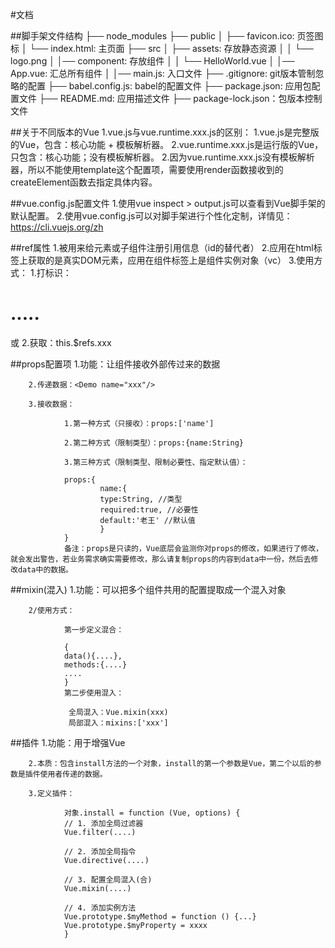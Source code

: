 #文档

##脚手架文件结构
        ├── node_modules 
        ├── public
        │   ├── favicon.ico: 页签图标
        │   └── index.html: 主页面
        ├── src
        │   ├── assets: 存放静态资源
        │   │   └── logo.png
        │   │── component: 存放组件
        │   │   └── HelloWorld.vue
        │   │── App.vue: 汇总所有组件
        │   │── main.js: 入口文件
        ├── .gitignore: git版本管制忽略的配置
        ├── babel.config.js: babel的配置文件
        ├── package.json: 应用包配置文件 
        ├── README.md: 应用描述文件
        ├── package-lock.json：包版本控制文件

##关于不同版本的Vue
        1.vue.js与vue.runtime.xxx.js的区别：
            1.vue.js是完整版的Vue，包含：核心功能 + 模板解析器。
            2.vue.runtime.xxx.js是运行版的Vue，只包含：核心功能；没有模板解析器。
        2.因为vue.runtime.xxx.js没有模板解析器，所以不能使用template这个配置项，需要使用render函数接收到的createElement函数去指定具体内容。

##vue.config.js配置文件
        1.使用vue inspect > output.js可以查看到Vue脚手架的默认配置。
        2.使用vue.config.js可以对脚手架进行个性化定制，详情见：https://cli.vuejs.org/zh

##ref属性
        1.被用来给元素或子组件注册引用信息（id的替代者）
        2.应用在html标签上获取的是真实DOM元素，应用在组件标签上是组件实例对象（vc）
        3.使用方式：
                1.打标识：<h1 ref="xxx">.....</h1> 或 <School ref="xxx"></School>
                2.获取：this.$refs.xxx

##props配置项
        1.功能：让组件接收外部传过来的数据

        2.传递数据：<Demo name="xxx"/>

        3.接收数据：

                1.第一种方式（只接收）：props:['name'] 

                2.第二种方式（限制类型）：props:{name:String}

                3.第三种方式（限制类型、限制必要性、指定默认值）：

                props:{
                        name:{
                        type:String, //类型
                        required:true, //必要性
                        default:'老王' //默认值
                        }
                }
                备注：props是只读的，Vue底层会监测你对props的修改，如果进行了修改，就会发出警告，若业务需求确实需要修改，那么请复制props的内容到data中一份，然后去修改data中的数据。

##mixin(混入)
        1.功能：可以把多个组件共用的配置提取成一个混入对象

        2/使用方式：

                第一步定义混合：

                {
                data(){....},
                methods:{....}
                ....
                }
                第二步使用混入：

                ​ 全局混入：Vue.mixin(xxx)
                ​ 局部混入：mixins:['xxx'] 


##插件
        1.功能：用于增强Vue

        2.本质：包含install方法的一个对象，install的第一个参数是Vue，第二个以后的参数是插件使用者传递的数据。

        3.定义插件：

                对象.install = function (Vue, options) {
                // 1. 添加全局过滤器
                Vue.filter(....)

                // 2. 添加全局指令
                Vue.directive(....)

                // 3. 配置全局混入(合)
                Vue.mixin(....)

                // 4. 添加实例方法
                Vue.prototype.$myMethod = function () {...}
                Vue.prototype.$myProperty = xxxx
                }

